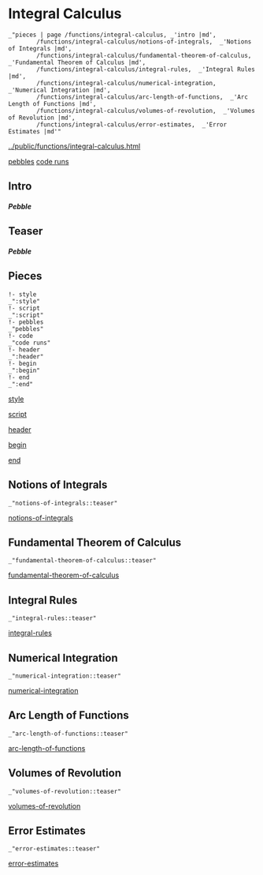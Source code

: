 # Integral Calculus

    _"pieces | page /functions/integral-calculus, _'intro |md',
            /functions/integral-calculus/notions-of-integrals,  _'Notions of Integrals |md',
            /functions/integral-calculus/fundamental-theorem-of-calculus,  _'Fundamental Theorem of Calculus |md',
            /functions/integral-calculus/integral-rules,  _'Integral Rules |md',
            /functions/integral-calculus/numerical-integration,  _'Numerical Integration |md',
            /functions/integral-calculus/arc-length-of-functions,  _'Arc Length of Functions |md',
            /functions/integral-calculus/volumes-of-revolution,  _'Volumes of Revolution |md',
            /functions/integral-calculus/error-estimates,  _'Error Estimates |md'"

[../public/functions/integral-calculus.html](# "save:")

[pebbles](#pebble "h5: | .join \n")
[code runs](#code "h5: | .join \n")

## Intro

##### Pebble

## Teaser

##### Pebble

## Pieces

    !- style
    _":style"
    !- script
    _":script"
    !- pebbles
    _"pebbles"
    !- code
    _"code runs"
    !- header
    _":header"
    !- begin
    _":begin"
    !- end
    _":end"



[style]() 

[script]()

[header]()

[begin]()

[end]()

## Notions of Integrals

    _"notions-of-integrals::teaser"


[notions-of-integrals](pages/functions_integral-calculus_notions-of-integrals.md "load:")

## Fundamental Theorem of Calculus

    _"fundamental-theorem-of-calculus::teaser"


[fundamental-theorem-of-calculus](pages/functions_integral-calculus_fundamental-theorem-of-calculus.md "load:")

## Integral Rules

    _"integral-rules::teaser"


[integral-rules](pages/functions_integral-calculus_integral-rules.md "load:")

## Numerical Integration

    _"numerical-integration::teaser"


[numerical-integration](pages/functions_integral-calculus_numerical-integration.md "load:")

## Arc Length of Functions

    _"arc-length-of-functions::teaser"


[arc-length-of-functions](pages/functions_integral-calculus_arc-length-of-functions.md "load:")

## Volumes of Revolution

    _"volumes-of-revolution::teaser"


[volumes-of-revolution](pages/functions_integral-calculus_volumes-of-revolution.md "load:")

## Error Estimates

    _"error-estimates::teaser"


[error-estimates](pages/functions_integral-calculus_error-estimates.md "load:")